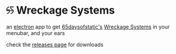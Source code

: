 # <img alt="65" src="IconTemplate@2x.png" width="20"> Wreckage Systems

an [electron](https://www.electronjs.org/) app to get [65daysofstatic's](https://65daysofstatic.com) [Wreckage Systems](https://wreckage.systems) in your menubar, and your ears

check the [releases page](https://github.com/apaleslimghost/wreckage-systems/releases) for downloads
